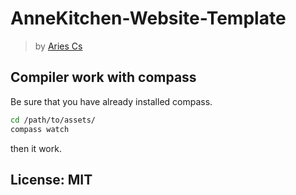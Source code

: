 # AnneKitchen-Website-Template

> by [Aries Cs](https://aries0d0f.me)

## Compiler work with compass

Be sure that you have already installed compass.

```bash
cd /path/to/assets/
compass watch
```
then it work.

## License: MIT
